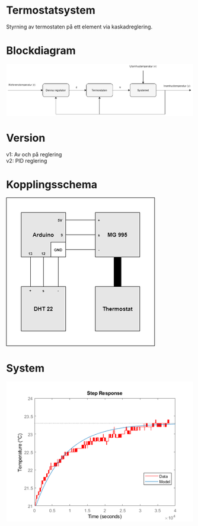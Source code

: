 # Termostatsystem  
Styrning av termostaten på ett element via kaskadreglering.  
  
# Blockdiagram  
![Blockdiagram](https://github.com/TantDre/Termostatsystem/blob/master/Blockdiagram.png?raw=true)
  
# Version 
v1: Av och på reglering   
v2: PID reglering  
  
# Kopplingsschema  
![Kopplingsschema](https://github.com/TantDre/Termostatsystem/blob/master/Kopplingsschema.png?raw=true)
  
# System
![System](https://github.com/TantDre/Termostatsystem/blob/master/Systemidentifiering/Test_Plot.png?raw=true)
